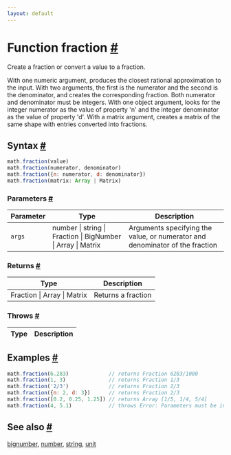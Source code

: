 ```yaml
---
layout: default
---
```


<!-- Note: This file is automatically generated from source code comments. Changes made in this file will be overridden. -->

<h1 id="function-fraction">Function fraction <a href="#function-fraction" title="Permalink">#</a></h1>

Create a fraction or convert a value to a fraction.

With one numeric argument, produces the closest rational approximation to the
input.
With two arguments, the first is the numerator and the second is the denominator,
and creates the corresponding fraction. Both numerator and denominator must be
integers.
With one object argument, looks for the integer numerator as the value of property
'n' and the integer denominator as the value of property 'd'.
With a matrix argument, creates a matrix of the same shape with entries
converted into fractions.


<h2 id="syntax">Syntax <a href="#syntax" title="Permalink">#</a></h2>

```js
math.fraction(value)
math.fraction(numerator, denominator)
math.fraction({n: numerator, d: denominator})
math.fraction(matrix: Array | Matrix)
```

<h3 id="parameters">Parameters <a href="#parameters" title="Permalink">#</a></h3>

Parameter | Type | Description
--------- | ---- | -----------
`args` | number &#124; string &#124; Fraction &#124; BigNumber &#124; Array &#124; Matrix |  Arguments specifying the value, or numerator and denominator of the fraction

<h3 id="returns">Returns <a href="#returns" title="Permalink">#</a></h3>

Type | Description
---- | -----------
Fraction &#124; Array &#124; Matrix | Returns a fraction


<h3 id="throws">Throws <a href="#throws" title="Permalink">#</a></h3>

Type | Description
---- | -----------


<h2 id="examples">Examples <a href="#examples" title="Permalink">#</a></h2>

```js
math.fraction(6.283)             // returns Fraction 6283/1000
math.fraction(1, 3)              // returns Fraction 1/3
math.fraction('2/3')             // returns Fraction 2/3
math.fraction({n: 2, d: 3})      // returns Fraction 2/3
math.fraction([0.2, 0.25, 1.25]) // returns Array [1/5, 1/4, 5/4]
math.fraction(4, 5.1)            // throws Error: Parameters must be integer
```


<h2 id="see-also">See also <a href="#see-also" title="Permalink">#</a></h2>

[bignumber](bignumber.html),
[number](number.html),
[string](string.html),
[unit](unit.html)
